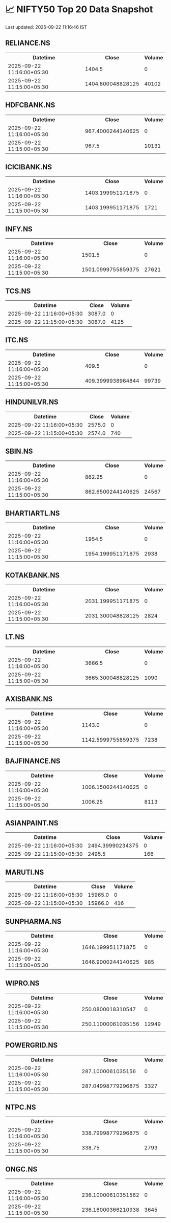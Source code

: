 # 📈 NIFTY50 Top 20 Data Snapshot

Last updated: 2025-09-22 11:16:46 IST

## RELIANCE.NS

<table>
  <tr><th>Datetime</th><th>Close</th><th>Volume</th></tr>
  <tr><td>2025-09-22 11:16:00+05:30</td><td>1404.5</td><td>0</td></tr>
  <tr><td>2025-09-22 11:15:00+05:30</td><td>1404.800048828125</td><td>40102</td></tr>
</table>

## HDFCBANK.NS

<table>
  <tr><th>Datetime</th><th>Close</th><th>Volume</th></tr>
  <tr><td>2025-09-22 11:16:00+05:30</td><td>967.4000244140625</td><td>0</td></tr>
  <tr><td>2025-09-22 11:15:00+05:30</td><td>967.5</td><td>10131</td></tr>
</table>

## ICICIBANK.NS

<table>
  <tr><th>Datetime</th><th>Close</th><th>Volume</th></tr>
  <tr><td>2025-09-22 11:16:00+05:30</td><td>1403.199951171875</td><td>0</td></tr>
  <tr><td>2025-09-22 11:15:00+05:30</td><td>1403.199951171875</td><td>1721</td></tr>
</table>

## INFY.NS

<table>
  <tr><th>Datetime</th><th>Close</th><th>Volume</th></tr>
  <tr><td>2025-09-22 11:16:00+05:30</td><td>1501.5</td><td>0</td></tr>
  <tr><td>2025-09-22 11:15:00+05:30</td><td>1501.0999755859375</td><td>27621</td></tr>
</table>

## TCS.NS

<table>
  <tr><th>Datetime</th><th>Close</th><th>Volume</th></tr>
  <tr><td>2025-09-22 11:16:00+05:30</td><td>3087.0</td><td>0</td></tr>
  <tr><td>2025-09-22 11:15:00+05:30</td><td>3087.0</td><td>4125</td></tr>
</table>

## ITC.NS

<table>
  <tr><th>Datetime</th><th>Close</th><th>Volume</th></tr>
  <tr><td>2025-09-22 11:16:00+05:30</td><td>409.5</td><td>0</td></tr>
  <tr><td>2025-09-22 11:15:00+05:30</td><td>409.3999938964844</td><td>99739</td></tr>
</table>

## HINDUNILVR.NS

<table>
  <tr><th>Datetime</th><th>Close</th><th>Volume</th></tr>
  <tr><td>2025-09-22 11:16:00+05:30</td><td>2575.0</td><td>0</td></tr>
  <tr><td>2025-09-22 11:15:00+05:30</td><td>2574.0</td><td>740</td></tr>
</table>

## SBIN.NS

<table>
  <tr><th>Datetime</th><th>Close</th><th>Volume</th></tr>
  <tr><td>2025-09-22 11:16:00+05:30</td><td>862.25</td><td>0</td></tr>
  <tr><td>2025-09-22 11:15:00+05:30</td><td>862.6500244140625</td><td>24567</td></tr>
</table>

## BHARTIARTL.NS

<table>
  <tr><th>Datetime</th><th>Close</th><th>Volume</th></tr>
  <tr><td>2025-09-22 11:16:00+05:30</td><td>1954.5</td><td>0</td></tr>
  <tr><td>2025-09-22 11:15:00+05:30</td><td>1954.199951171875</td><td>2938</td></tr>
</table>

## KOTAKBANK.NS

<table>
  <tr><th>Datetime</th><th>Close</th><th>Volume</th></tr>
  <tr><td>2025-09-22 11:16:00+05:30</td><td>2031.199951171875</td><td>0</td></tr>
  <tr><td>2025-09-22 11:15:00+05:30</td><td>2031.300048828125</td><td>2824</td></tr>
</table>

## LT.NS

<table>
  <tr><th>Datetime</th><th>Close</th><th>Volume</th></tr>
  <tr><td>2025-09-22 11:16:00+05:30</td><td>3666.5</td><td>0</td></tr>
  <tr><td>2025-09-22 11:15:00+05:30</td><td>3665.300048828125</td><td>1090</td></tr>
</table>

## AXISBANK.NS

<table>
  <tr><th>Datetime</th><th>Close</th><th>Volume</th></tr>
  <tr><td>2025-09-22 11:16:00+05:30</td><td>1143.0</td><td>0</td></tr>
  <tr><td>2025-09-22 11:15:00+05:30</td><td>1142.5999755859375</td><td>7238</td></tr>
</table>

## BAJFINANCE.NS

<table>
  <tr><th>Datetime</th><th>Close</th><th>Volume</th></tr>
  <tr><td>2025-09-22 11:16:00+05:30</td><td>1006.1500244140625</td><td>0</td></tr>
  <tr><td>2025-09-22 11:15:00+05:30</td><td>1006.25</td><td>8113</td></tr>
</table>

## ASIANPAINT.NS

<table>
  <tr><th>Datetime</th><th>Close</th><th>Volume</th></tr>
  <tr><td>2025-09-22 11:16:00+05:30</td><td>2494.39990234375</td><td>0</td></tr>
  <tr><td>2025-09-22 11:15:00+05:30</td><td>2495.5</td><td>166</td></tr>
</table>

## MARUTI.NS

<table>
  <tr><th>Datetime</th><th>Close</th><th>Volume</th></tr>
  <tr><td>2025-09-22 11:16:00+05:30</td><td>15965.0</td><td>0</td></tr>
  <tr><td>2025-09-22 11:15:00+05:30</td><td>15966.0</td><td>416</td></tr>
</table>

## SUNPHARMA.NS

<table>
  <tr><th>Datetime</th><th>Close</th><th>Volume</th></tr>
  <tr><td>2025-09-22 11:16:00+05:30</td><td>1646.199951171875</td><td>0</td></tr>
  <tr><td>2025-09-22 11:15:00+05:30</td><td>1646.9000244140625</td><td>985</td></tr>
</table>

## WIPRO.NS

<table>
  <tr><th>Datetime</th><th>Close</th><th>Volume</th></tr>
  <tr><td>2025-09-22 11:16:00+05:30</td><td>250.0800018310547</td><td>0</td></tr>
  <tr><td>2025-09-22 11:15:00+05:30</td><td>250.11000061035156</td><td>12949</td></tr>
</table>

## POWERGRID.NS

<table>
  <tr><th>Datetime</th><th>Close</th><th>Volume</th></tr>
  <tr><td>2025-09-22 11:16:00+05:30</td><td>287.1000061035156</td><td>0</td></tr>
  <tr><td>2025-09-22 11:15:00+05:30</td><td>287.04998779296875</td><td>3327</td></tr>
</table>

## NTPC.NS

<table>
  <tr><th>Datetime</th><th>Close</th><th>Volume</th></tr>
  <tr><td>2025-09-22 11:16:00+05:30</td><td>338.79998779296875</td><td>0</td></tr>
  <tr><td>2025-09-22 11:15:00+05:30</td><td>338.75</td><td>2793</td></tr>
</table>

## ONGC.NS

<table>
  <tr><th>Datetime</th><th>Close</th><th>Volume</th></tr>
  <tr><td>2025-09-22 11:16:00+05:30</td><td>236.10000610351562</td><td>0</td></tr>
  <tr><td>2025-09-22 11:15:00+05:30</td><td>236.16000366210938</td><td>3645</td></tr>
</table>


